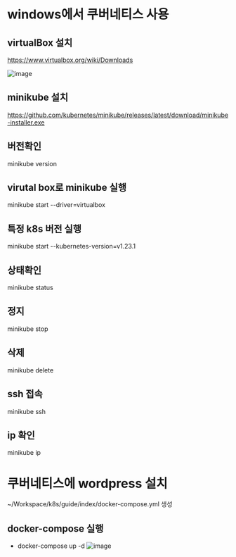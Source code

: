 # windows에서 쿠버네티스 사용

## virtualBox 설치
https://www.virtualbox.org/wiki/Downloads

![image](https://github.com/aamoos/kubernates/assets/37327676/d0f50eb2-4107-4eeb-a291-568b395243ce)

## minikube 설치
https://github.com/kubernetes/minikube/releases/latest/download/minikube-installer.exe

## 버전확인
minikube version

## virutal box로 minikube 실행
minikube start --driver=virtualbox

## 특정 k8s 버전 실행
minikube start --kubernetes-version=v1.23.1

## 상태확인
minikube status

## 정지
minikube stop

## 삭제
minikube delete

## ssh 접속
minikube ssh

## ip 확인
minikube ip

# 쿠버네티스에 wordpress 설치
~/Workspace/k8s/guide/index/docker-compose.yml 생성

## docker-compose 실행
- docker-compose up -d
![image](https://github.com/aamoos/kubernates/assets/37327676/a4326dd1-b08f-47d3-880b-2a8cfc9563a6)

